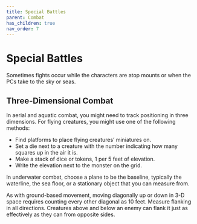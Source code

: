 ```yaml
---
title: Special Battles
parent: Combat
has_children: true
nav_order: 7
---
```


# Special Battles
Sometimes fights occur while the characters are atop mounts or when the PCs take to the sky or seas.

## Three-Dimensional Combat
In aerial and aquatic combat, you might need to track positioning in three dimensions. For flying creatures, you might use one of the following methods:
* Find platforms to place flying creatures’ miniatures on.
* Set a die next to a creature with the number indicating how many squares up in the air it is.
* Make a stack of dice or tokens, 1 per 5 feet of elevation.
* Write the elevation next to the monster on the grid.

In underwater combat, choose a plane to be the baseline, typically the waterline, the sea floor, or a stationary object that you can measure from.

As with ground-based movement, moving diagonally up or down in 3-D space requires counting every other diagonal as 10 feet. Measure flanking in all directions. Creatures above and below an enemy can flank it just as effectively as they can from opposite sides.
